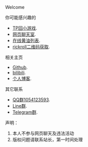 Welcome

你可能感兴趣的
*   [TP回小游戏](https://xingye.me/game/new/index.php).
*   [网页聊天室](https://arcxingye.github.io/utu.html?url=https://chat.getloli.com/room/@seiya).
*   [在线黄油列表](https://arcxingye.github.io/game).
*   [rickroll二维码获取](https://arcxingye.github.io/rr/qrcode).

相关主页
*   [Github](https://github.com/arcxingye).
*   [bilibili](https://space.bilibili.com/3853579).
*   [个人博客](https://xingye.me/).

其它联系
*   [QQ群1054123593](https://qm.qq.com/cgi-bin/qm/qr?k=5lIi5Hfbd00FUA_Y13W40NEmzl8O9are&jump_from=webapi).
*   [Line群](https://line.me/R/ti/g/4aiPvAqIm3).
*   [Telegram群](https://t.me/+tCqug8nQlXthZTZl).

声明：
1. 本人不参与网页聊天及违法活动
2. 版权问题请联系站长，第一时间处理

